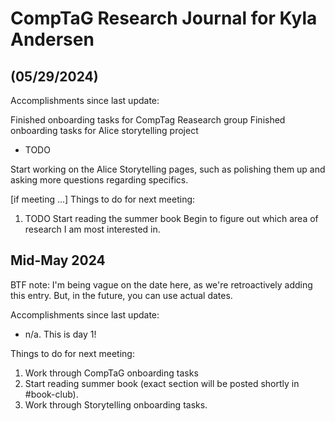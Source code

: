 # CompTaG Research Journal for Kyla Andersen

## (05/29/2024) 

Accomplishments since last update:

Finished onboarding tasks for CompTag Reasearch group
Finished onboarding tasks for Alice storytelling project

* TODO 

Start working on the Alice Storytelling pages, such as polishing them up and asking more questions regarding specifics.

[if meeting ...]
Things to do for next meeting:

1. TODO
Start reading the summer book
Begin to figure out which area of research I am most interested in.

## Mid-May 2024

BTF note: I'm being vague on the date here, as we're retroactively adding this
entry. But, in the future, you can use actual dates.

Accomplishments since last update:

* n/a. This is day 1! 

Things to do for next meeting:

1. Work through CompTaG onboarding tasks
2. Start reading summer book (exact section will be posted shortly in
   #book-club).
3. Work through Storytelling onboarding tasks.
